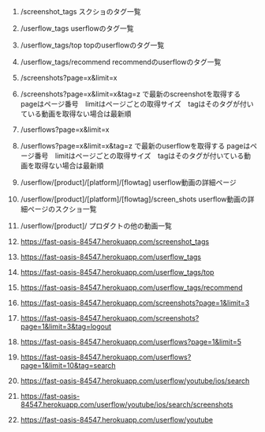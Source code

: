 1.  /screenshot_tags スクショのタグ一覧
2.  /userflow_tags userflowのタグ一覧 
3.  /userflow_tags/top topのuserflowのタグ一覧 
4.  /userflow_tags/recommend recommendのuserflowのタグ一覧

5.  /screenshots?page=x&limit=x 
6.  /screenshots?page=x&limit=x&tag=z で最新のscreenshotを取得する
    pageはページ番号　limitはページごとの取得サイズ　tagはそのタグが付いている動画を取得ない場合は最新順

7.  /userflows?page=x&limit=x
8.  /userflows?page=x&limit=x&tag=z で最新のuserflowを取得する
    pageはページ番号　limitはページごとの取得サイズ　tagはそのタグが付いている動画を取得ない場合は最新順 

9.  /userflow/[product]/[platform]/[flowtag] userflow動画の詳細ページ 
10. /userflow/[product]/[platform]/[flowtag]/screen_shots userflow動画の詳細ページのスクショ一覧 
11. /userflow/[product]/ プロダクトの他の動画一覧


1.  https://fast-oasis-84547.herokuapp.com/screenshot_tags
2.  https://fast-oasis-84547.herokuapp.com/userflow_tags
3.  https://fast-oasis-84547.herokuapp.com/userflow_tags/top
4.  https://fast-oasis-84547.herokuapp.com/userflow_tags/recommend
5.  https://fast-oasis-84547.herokuapp.com/screenshots?page=1&limit=3
6.  https://fast-oasis-84547.herokuapp.com/screenshots?page=1&limit=3&tag=logout
7.  https://fast-oasis-84547.herokuapp.com/userflows?page=1&limit=5
8.  https://fast-oasis-84547.herokuapp.com/userflows?page=1&limit=10&tag=search
9.  https://fast-oasis-84547.herokuapp.com/userflow/youtube/ios/search
10. https://fast-oasis-84547.herokuapp.com/userflow/youtube/ios/search/screenshots
11. https://fast-oasis-84547.herokuapp.com/userflow/youtube
